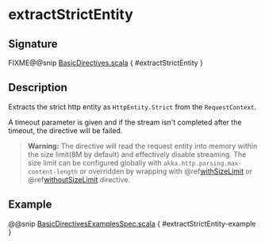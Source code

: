 <a id="extractstrictentity"></a>
# extractStrictEntity

## Signature

FIXME@@snip [BasicDirectives.scala](../../../../../../../../../akka-http/src/main/scala/akka/http/scaladsl/server/directives/BasicDirectives.scala) { #extractStrictEntity }

## Description

Extracts the strict http entity as `HttpEntity.Strict` from the `RequestContext`.

A timeout parameter is given and if the stream isn't completed after the timeout, the directive will be failed.

> **Warning:**
The directive will read the request entity into memory within the size limit(8M by default) and effectively disable streaming.
The size limit can be configured globally with `akka.http.parsing.max-content-length` or
overridden by wrapping with @ref[withSizeLimit](../misc-directives/withSizeLimit.md#withsizelimit) or @ref[withoutSizeLimit](../misc-directives/withoutSizeLimit.md#withoutsizelimit) directive.

## Example

@@snip [BasicDirectivesExamplesSpec.scala](../../../../../../../test/scala/docs/http/scaladsl/server/directives/BasicDirectivesExamplesSpec.scala) { #extractStrictEntity-example }